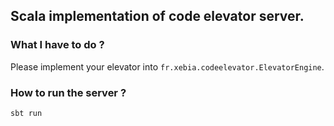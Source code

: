 ## Scala implementation of code elevator server.

### What I have to do ?

Please implement your elevator into ```fr.xebia.codeelevator.ElevatorEngine```.

### How to run the server ?

    sbt run
